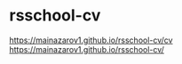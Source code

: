 # rsschool-cv
https://mainazarov1.github.io/rsschool-cv/cv
https://mainazarov1.github.io/rsschool-cv/
